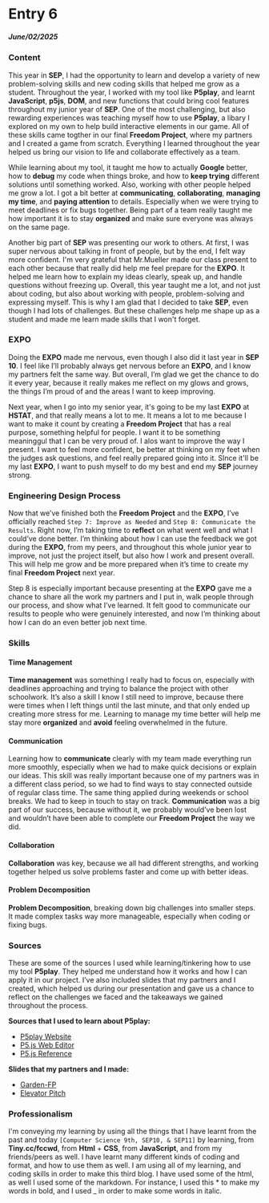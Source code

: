 # Entry 6
##### June/02/2025

### Content

This year in **SEP**, I had the opportunity to learn and develop a variety of new problem-solving skills and new coding skills that helped me grow as a student. Throughout the year, I worked with my tool like **P5play**, and learnt **JavaScript**, **p5js**, **DOM**, and new functions that could bring cool features throughout my junior year of **SEP**. One of the most challenging, but also rewarding experiences was teaching myself how to use **P5play**, a libary I explored on my own to help build interactive elements in our game. All of these skills came togther in our final **Freedom Project**, where my partners and I created a game from scratch. Everything I learned throughout the year helped us bring our vision to life and collaborate effectively as a team. 
  
While learning about my tool, it taught me how to actually **Google** better, how to **debug** my code when things broke, and how to **keep trying** different solutions until something worked. Also, working with other people helped me grow a lot. I got a bit better at **communicating**, **collaborating**, **managing my time**, and **paying attention** to details. Especially when we were trying to meet deadlines or fix bugs together. Being part of a team really taught me how important it is to stay **organized** and make sure everyone was always on the same page. 
  
Another big part of **SEP** was presenting our work to others. At first, I was super nervous about talking in front of people, but by the end, I felt way more confident. I'm very grateful that Mr.Mueller made our class present to each other because that really did help me feel prepare for the **EXPO**. It helped me learn how to explain my ideas clearly, speak up, and handle questions without freezing up. Overall, this year taught me a lot, and not just about coding, but also about working with people, problem-solving and expressing myself. This is why I am glad that I decided to take **SEP**, even though I had lots of challenges. But these challenges help me shape up as a student and made me learn made skills that I won't forget. 

### EXPO

Doing the **EXPO** made me nervous, even though I also did it last year in **SEP 10**. I feel like I’ll probably always get nervous before an **EXPO**, and I know my partners felt the same way. But overall, I’m glad we get the chance to do it every year, because it really makes me reflect on my glows and grows, the things I’m proud of and the areas I want to keep improving.
  
Next year, when I go into my senior year, it's going to be my last **EXPO** at **HSTAT**, and that really means a lot to me. It means a lot to me because I want to make it count by creating a **Freedom Project** that has a real purpose, something helpful for people. I want it to be something meaninggul that I can be very proud of. I alos want to improve the way I present. I want to feel more confident, be better at thinking on my feet when the judges ask questions, and feel really prepared going into it. SInce it'll be my last **EXPO**, I want to push myself to do my best and end my **SEP** journey strong.

### Engineering Design Process

Now that we’ve finished both the **Freedom Project** and the **EXPO**, I’ve officially reached ``Step 7: Improve as Needed`` and ``Step 8: Communicate the Results``. Right now, I’m taking time to **reflect** on what went well and what I could’ve done better. I’m thinking about how I can use the feedback we got during the **EXPO**, from my peers, and throughout this whole junior year to improve, not just the project itself, but also how I work and present overall. This will help me grow and be more prepared when it’s time to create my final **Freedom Project** next year.

Step 8 is especially important because presenting at the **EXPO** gave me a chance to share all the work my partners and I put in, walk people through our process, and show what I’ve learned. It felt good to communicate our results to people who were genuinely interested, and now I’m thinking about how I can do an even better job next time.

### Skills

#### Time Management

**Time management** was something I really had to focus on, especially with deadlines approaching and trying to balance the project with other schoolwork. It’s also a skill I know I still need to improve, because there were times when I left things until the last minute, and that only ended up creating more stress for me. Learning to manage my time better will help me stay more **organized** and **avoid** feeling overwhelmed in the future.

#### Communication

Learning how to **communicate** clearly with my team made everything run more smoothly, especially when we had to make quick decisions or explain our ideas. This skill was really important because one of my partners was in a different class period, so we had to find ways to stay connected outside of regular class time. The same thing applied during weekends or school breaks. We had to keep in touch to stay on track. **Communication** was a big part of our success, because without it, we probably would’ve been lost and wouldn’t have been able to complete our **Freedom Project** the way we did.

#### Collaboration

**Collaboration** was key, because we all had different strengths, and working together helped us solve problems faster and come up with better ideas. 

#### Problem Decomposition

**Problem Decomposition**, breaking down big challenges into smaller steps. It made complex tasks way more manageable, especially when coding or fixing bugs.
  
### Sources

These are some of the sources I used while learning/tinkering how to use my tool **P5play**. They helped me understand how it works and how I can apply it in our project. I’ve also included slides that my partners and I created, which helped us during our presentation and gave us a chance to reflect on the challenges we faced and the takeaways we gained throughout the process.

**Sources that I used to learn about P5play:**

* [P5play Website](https://p5play.org/)
* [P5.js Web Editor](https://editor.p5js.org)
* [P5.js Reference](https://p5js.org/reference/)

**Slides that my partners and I made:**

* [Garden-FP](https://docs.google.com/presentation/d/12HR9RHnp62WqtHSPO8AnI9oq0q3-rLFDWaIHxF5GQ2A/edit?slide=id.g357ea9999de_0_5#slide=id.g357ea9999de_0_5)
* [Elevator Pitch](https://docs.google.com/presentation/d/1iGfX6hZh018YFwxEAZ8xV8wcospvQID-7bvGbmeqt_k/edit?slide=id.g35c5b9d7fdc_1_16#slide=id.g35c5b9d7fdc_1_16)


### Professionalism

I'm conveying my learning by using all the things that I have learnt from the past and today ```[Computer Science 9th, SEP10, & SEP11]``` by learning, from **Tiny.cc/fccwd**, from **Html** + **CSS**, from **JavaScript**, and from my friends/peers as well. I have learnt many different kinds of coding and format, and how to use them as well. I am using all of my learning, and coding skills in order to make this third blog. I have used some of the html, as well I used some of the markdown. For instance, I used this * to make my words in bold, and I used _ in order to make some words in italic.
